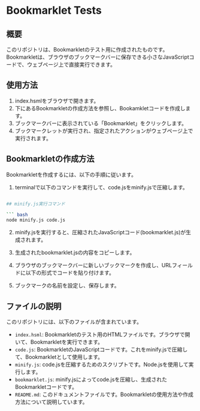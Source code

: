 # Bookmarklet Tests

## 概要

このリポジトリは、Bookmarkletのテスト用に作成されたものです。Bookmarkletは、ブラウザのブックマークバーに保存できる小さなJavaScriptコードで、ウェブページ上で直接実行できます。

## 使用方法

1. index.hsmlをブラウザで開きます。
2. 下にあるBookmarkletの作成方法を参照し、Bookamkletコードを作成します。
3. ブックマークバーに表示されている「Bookmarklet」をクリックします。
4. ブックマークレットが実行され、指定されたアクションがウェブページ上で実行されます。

## Bookmarkletの作成方法

Bookmarkletを作成するには、以下の手順に従います。

1. terminalで以下のコマンドを実行して、code.jsをminify.jsで圧縮します。

``` bash

## minify.js実行コマンド

``` bash
node minify.js code.js
```

2. minify.jsを実行すると、圧縮されたJavaScriptコード(bookmarklet.js)が生成されます。

3. 生成されたbookmarklet.jsの内容をコピーします。

4. ブラウザのブックマークバーに新しいブックマークを作成し、URLフィールドに以下の形式でコードを貼り付けます。

5. ブックマークの名前を設定し、保存します。

## ファイルの説明

このリポジトリには、以下のファイルが含まれています。

- `index.hsml`: Bookmarkletのテスト用のHTMLファイルです。ブラウザで開いて、Bookmarkletを実行できます。
- `code.js`: BookmarkletのJavaScriptコードです。これをminify.jsで圧縮して、Bookmarkletとして使用します。
- `minify.js`: code.jsを圧縮するためのスクリプトです。Node.jsを使用して実行します。
- `bookmarklet.js`: minify.jsによってcode.jsを圧縮し、生成されたBookmarkletコードです。
- `README.md`: このドキュメントファイルです。Bookmarkletの使用方法や作成方法について説明しています。
